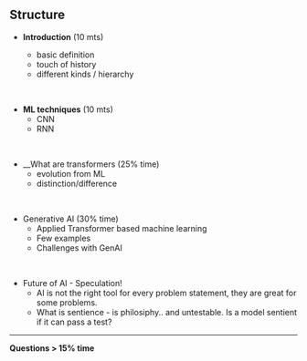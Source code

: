 ## Structure 

* __Introduction__    (10 mts)

  - basic definition 
  - touch of history
  - different kinds / hierarchy 
 <br>        

* __ML techniques__ (10 mts)
  - CNN
  - RNN 
<br>        

* __What are transformers  (25% time)
  - evolution from ML 
  - distinction/difference 
<br>        

* Generative AI   (30% time)
  - Applied Transformer based machine learning
  - Few examples 
  - Challenges with GenAI 
<br>        

* Future of AI - Speculation! 
     - AI is not the right tool for every problem statement, they are great for some problems. 
    - What is sentience - is philosiphy.. and untestable. Is a model sentient if it can pass a test? 
        
<hr>

__Questions > 15% time__ 
